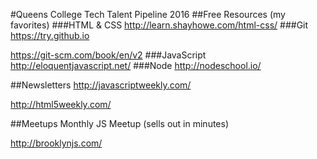 #Queens College Tech Talent Pipeline 2016
##Free Resources (my favorites)
###HTML & CSS
http://learn.shayhowe.com/html-css/
###Git
https://try.github.io

https://git-scm.com/book/en/v2
###JavaScript
http://eloquentjavascript.net/
###Node
http://nodeschool.io/

##Newsletters
http://javascriptweekly.com/

http://html5weekly.com/

##Meetups
Monthly JS Meetup (sells out in minutes)

http://brooklynjs.com/


